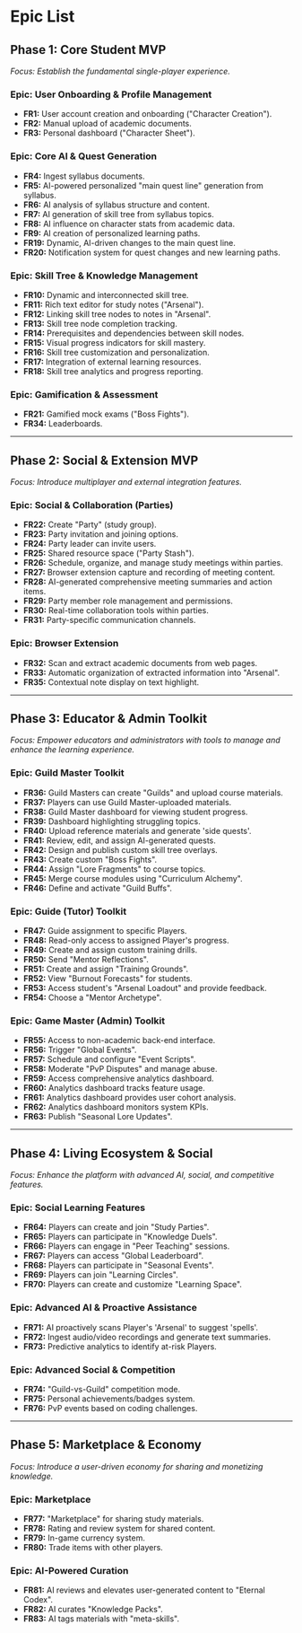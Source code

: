 # **Epic List**

## **Phase 1: Core Student MVP**
*Focus: Establish the fundamental single-player experience.* 

### **Epic: User Onboarding & Profile Management**
*   **FR1:** User account creation and onboarding ("Character Creation").
*   **FR2:** Manual upload of academic documents.
*   **FR3:** Personal dashboard ("Character Sheet").

### **Epic: Core AI & Quest Generation**
*   **FR4:** Ingest syllabus documents.
*   **FR5:** AI-powered personalized "main quest line" generation from syllabus.
*   **FR6:** AI analysis of syllabus structure and content.
*   **FR7:** AI generation of skill tree from syllabus topics.
*   **FR8:** AI influence on character stats from academic data.
*   **FR9:** AI creation of personalized learning paths.
*   **FR19:** Dynamic, AI-driven changes to the main quest line.
*   **FR20:** Notification system for quest changes and new learning paths.

### **Epic: Skill Tree & Knowledge Management**
*   **FR10:** Dynamic and interconnected skill tree.
*   **FR11:** Rich text editor for study notes ("Arsenal").
*   **FR12:** Linking skill tree nodes to notes in "Arsenal".
*   **FR13:** Skill tree node completion tracking.
*   **FR14:** Prerequisites and dependencies between skill nodes.
*   **FR15:** Visual progress indicators for skill mastery.
*   **FR16:** Skill tree customization and personalization.
*   **FR17:** Integration of external learning resources.
*   **FR18:** Skill tree analytics and progress reporting.

### **Epic: Gamification & Assessment**
*   **FR21:** Gamified mock exams ("Boss Fights").
*   **FR34:** Leaderboards.

---

## **Phase 2: Social & Extension MVP**
*Focus: Introduce multiplayer and external integration features.*

### **Epic: Social & Collaboration (Parties)**
*   **FR22:** Create "Party" (study group).
*   **FR23:** Party invitation and joining options.
*   **FR24:** Party leader can invite users.
*   **FR25:** Shared resource space ("Party Stash").
*   **FR26:** Schedule, organize, and manage study meetings within parties.
*   **FR27:** Browser extension capture and recording of meeting content.
*   **FR28:** AI-generated comprehensive meeting summaries and action items.
*   **FR29:** Party member role management and permissions.
*   **FR30:** Real-time collaboration tools within parties.
*   **FR31:** Party-specific communication channels.

### **Epic: Browser Extension**
*   **FR32:** Scan and extract academic documents from web pages.
*   **FR33:** Automatic organization of extracted information into "Arsenal".
*   **FR35:** Contextual note display on text highlight.

---

## **Phase 3: Educator & Admin Toolkit**
*Focus: Empower educators and administrators with tools to manage and enhance the learning experience.*

### **Epic: Guild Master Toolkit**
*   **FR36:** Guild Masters can create "Guilds" and upload course materials.
*   **FR37:** Players can use Guild Master-uploaded materials.
*   **FR38:** Guild Master dashboard for viewing student progress.
*   **FR39:** Dashboard highlighting struggling topics.
*   **FR40:** Upload reference materials and generate 'side quests'.
*   **FR41:** Review, edit, and assign AI-generated quests.
*   **FR42:** Design and publish custom skill tree overlays.
*   **FR43:** Create custom "Boss Fights".
*   **FR44:** Assign "Lore Fragments" to course topics.
*   **FR45:** Merge course modules using "Curriculum Alchemy".
*   **FR46:** Define and activate "Guild Buffs".

### **Epic: Guide (Tutor) Toolkit**
*   **FR47:** Guide assignment to specific Players.
*   **FR48:** Read-only access to assigned Player's progress.
*   **FR49:** Create and assign custom training drills.
*   **FR50:** Send "Mentor Reflections".
*   **FR51:** Create and assign "Training Grounds".
*   **FR52:** View "Burnout Forecasts" for students.
*   **FR53:** Access student's "Arsenal Loadout" and provide feedback.
*   **FR54:** Choose a "Mentor Archetype".

### **Epic: Game Master (Admin) Toolkit**
*   **FR55:** Access to non-academic back-end interface.
*   **FR56:** Trigger "Global Events".
*   **FR57:** Schedule and configure "Event Scripts".
*   **FR58:** Moderate "PvP Disputes" and manage abuse.
*   **FR59:** Access comprehensive analytics dashboard.
*   **FR60:** Analytics dashboard tracks feature usage.
*   **FR61:** Analytics dashboard provides user cohort analysis.
*   **FR62:** Analytics dashboard monitors system KPIs.
*   **FR63:** Publish "Seasonal Lore Updates".

---

## **Phase 4: Living Ecosystem & Social**
*Focus: Enhance the platform with advanced AI, social, and competitive features.*

### **Epic: Social Learning Features**
*   **FR64:** Players can create and join "Study Parties".
*   **FR65:** Players can participate in "Knowledge Duels".
*   **FR66:** Players can engage in "Peer Teaching" sessions.
*   **FR67:** Players can access "Global Leaderboard".
*   **FR68:** Players can participate in "Seasonal Events".
*   **FR69:** Players can join "Learning Circles".
*   **FR70:** Players can create and customize "Learning Space".

### **Epic: Advanced AI & Proactive Assistance**
*   **FR71:** AI proactively scans Player's 'Arsenal' to suggest 'spells'.
*   **FR72:** Ingest audio/video recordings and generate text summaries.
*   **FR73:** Predictive analytics to identify at-risk Players.

### **Epic: Advanced Social & Competition**
*   **FR74:** "Guild-vs-Guild" competition mode.
*   **FR75:** Personal achievements/badges system.
*   **FR76:** PvP events based on coding challenges.

---

## **Phase 5: Marketplace & Economy**
*Focus: Introduce a user-driven economy for sharing and monetizing knowledge.*

### **Epic: Marketplace**
*   **FR77:** "Marketplace" for sharing study materials.
*   **FR78:** Rating and review system for shared content.
*   **FR79:** In-game currency system.
*   **FR80:** Trade items with other players.

### **Epic: AI-Powered Curation**
*   **FR81:** AI reviews and elevates user-generated content to "Eternal Codex".
*   **FR82:** AI curates "Knowledge Packs".
*   **FR83:** AI tags materials with "meta-skills".